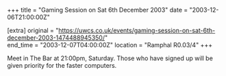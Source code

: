 +++
title = "Gaming Session on Sat 6th December 2003"
date = "2003-12-06T21:00:00Z"

[extra]
original = "https://uwcs.co.uk/events/gaming-session-on-sat-6th-december-2003-1474488945350/"    
end_time = "2003-12-07T04:00:00Z"
location = "Ramphal R0.03/4"
+++

Meet in The Bar at 21:00pm, Saturday. Those who have signed up will be given priority for the faster computers.

